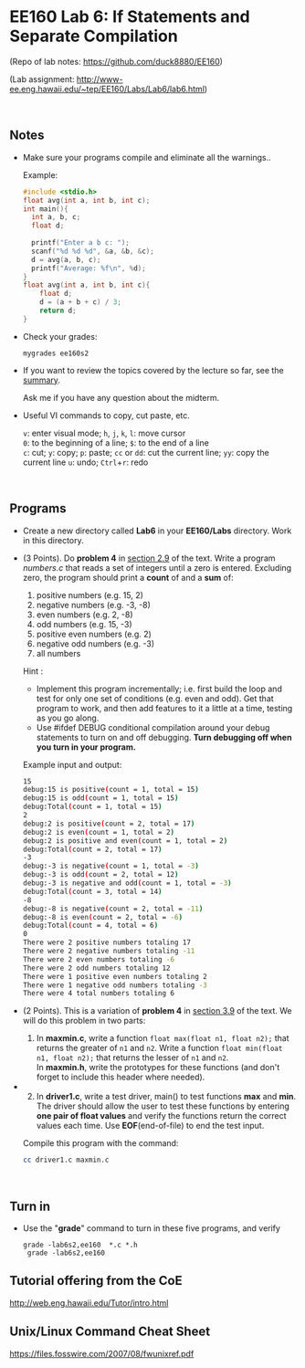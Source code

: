 # EE160 Lab 6: If Statements and Separate Compilation 

(Repo of lab notes: <https://github.com/duck8880/EE160>)

(Lab assignment: <http://www-ee.eng.hawaii.edu/~tep/EE160/Labs/Lab6/lab6.html>)

  ​

## Notes

- Make sure your programs compile and eliminate all the warnings.. 

  Example:  

  ```c
  #include <stdio.h>
  float avg(int a, int b, int c);
  int main(){
    int a, b, c;
    float d;
    
    printf("Enter a b c: ");
    scanf("%d %d %d", &a, &b, &c);
    d = avg(a, b, c);  
    printf("Average: %f\n", %d);
  }
  float avg(int a, int b, int c){
      float d;
      d = (a + b + c) / 3;
      return d;
  }
  ```

- Check your grades:

   `mygrades ee160s2`

- If you want to review the topics covered by the lecture so far, see the [summary](http://www-ee.eng.hawaii.edu/cgi-local/mklec.cgi?18+3+EE160/S18). 

  Ask me if you have any question about the midterm.

- Useful VI commands to copy, cut paste, etc.

    `v`: enter visual mode;    `h`, `j`, `k`, `l`: move cursor  
    `0`: to the beginning of a line;    `$`: to the end of a line  
    `c`: cut;    `y`: copy;    `p`: paste;    `cc` or `dd`: cut the current line;    `yy`: copy the current line
    `u`: undo;    `Ctrl`+`r`: redo

  ​

## Programs

- Create a new directory called **Lab6** in your **EE160/Labs** directory. Work in this directory.

- (3 Points). Do **problem 4** in [section 2.9](http://www-ee.eng.hawaii.edu/~tep/EE160/Book/chap2/section2.1.9.html) of the text. Write a program *numbers.c* that reads a set of integers until a zero is entered. Excluding zero, the program should print a **count** of and a **sum** of:

  1. positive numbers (e.g. 15, 2)
  2. negative numbers (e.g. -3, -8)
  3. even numbers (e.g. 2, -8)
  4. odd numbers (e.g. 15, -3)
  5. positive even numbers (e.g. 2)
  6. negative odd numbers (e.g. -3)
  7. all numbers

  Hint :

  - Implement this program incrementally; i.e. first build the loop and test for only one set of conditions (e.g. even and odd). Get that program to work, and then add features to it a little at a time, testing as you go along.
  - Use #ifdef DEBUG conditional compilation around your debug statements to turn on and off debugging. **Turn debugging off when you turn in your program.**

  Example input and output:

  ```bash
  15
  debug:15 is positive(count = 1, total = 15)
  debug:15 is odd(count = 1, total = 15)
  debug:Total(count = 1, total = 15)
  2
  debug:2 is positive(count = 2, total = 17)
  debug:2 is even(count = 1, total = 2)
  debug:2 is positive and even(count = 1, total = 2)
  debug:Total(count = 2, total = 17)
  -3
  debug:-3 is negative(count = 1, total = -3)
  debug:-3 is odd(count = 2, total = 12)
  debug:-3 is negative and odd(count = 1, total = -3)
  debug:Total(count = 3, total = 14)
  -8
  debug:-8 is negative(count = 2, total = -11)
  debug:-8 is even(count = 2, total = -6)
  debug:Total(count = 4, total = 6)
  0
  There were 2 positive numbers totaling 17
  There were 2 negative numbers totaling -11
  There were 2 even numbers totaling -6
  There were 2 odd numbers totaling 12
  There were 1 positive even numbers totaling 2
  There were 1 negative odd numbers totaling -3
  There were 4 total numbers totaling 6
  ```

- (2 Points). This is a variation of **problem 4** in [section 3.9](http://www-ee.eng.hawaii.edu/~tep/EE160/Book/chap3/section2.1.9.html) of the text. We will do this problem in two parts:

  1. In **maxmin.c**, write a function `float max(float n1, float n2);` that returns the greater of `n1` and `n2`. Write a function `float min(float n1, float n2);` that returns the lesser of `n1` and `n2`.  
  In **maxmin.h**, write the prototypes for these functions (and don't forget to include this header where needed). 

- 2. In **driver1.c**, write a test driver, main() to test functions **max** and **min**. The driver should allow the user to test these functions by entering **one pair of float values** and verify the functions return the correct values each time. Use **EOF**(end-of-file) to end the test input.  

  Compile this program with the command:

  ```bash
  cc driver1.c maxmin.c
  ```

  ​




## Turn in

- Use the "**grade**" command to turn in these five programs, and verify

  `grade -lab6s2,ee160  *.c *.h `  
  ` grade -lab6s2,ee160`  


  



## Tutorial offering from the CoE

<http://web.eng.hawaii.edu/Tutor/intro.html>

## Unix/Linux Command Cheat Sheet

<https://files.fosswire.com/2007/08/fwunixref.pdf>
